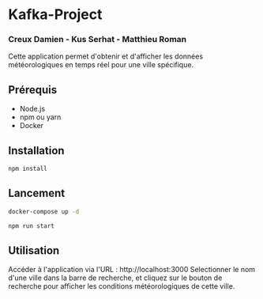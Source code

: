 # Kafka-Project

### Creux Damien - Kus Serhat - Matthieu Roman

Cette application permet d'obtenir et d'afficher les données météorologiques en temps réel pour une ville spécifique.
## Prérequis

- Node.js
- npm ou yarn
- Docker

## Installation
```bash
npm install
```

## Lancement
```bash
docker-compose up -d
```
```bash
npm run start
```

## Utilisation
Accéder à l'application via l'URL : http://localhost:3000
Selectionner le nom d'une ville dans la barre de recherche, et cliquez sur le bouton de recherche pour afficher les conditions météorologiques de cette ville.
